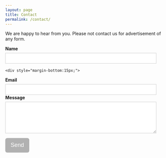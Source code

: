 ```yaml
---
layout: page
title: Contact
permalink: /contact/
---
```

<p id="thanks" style="display:none">Your message has been send successfully. Thank you.</p>
<p id="note">We are happy to hear from you. Please not contact us for advertisement of any form.</p>

<form action="https://getsimpleform.com/messages?form_api_token=71163229007efa8e0cbbeea25741e8f8"
  method="POST" id="form">
  <input type="hidden" name="redirect_to" value="{{ site.url }}/contact#thank-you">
	<div style="margin-bottom:15px;">
		<label style="display: inline-block;max-width: 100%;margin-bottom: 5px;font-weight: 700;">
			Name
		</label>
		<input name="name" style="display:block;width:95%;height:34px;padding:6px 12px;font-size:14px; color:#555;background-color:#fff; border:1px solid #ccc;" required="">
	</div>

	<div style="margin-bottom:15px;">
  <label style="display: inline-block;max-width: 100%;margin-bottom: 5px;font-weight: 700;">
			Email
		</label>
		<input name="__replyto" type="email" style="display:block;width:95%;height:34px;padding:6px 12px;font-size:14px; color:#555;background-color:#fff; border:1px solid #ccc;" required="">
	</div>
	<div style="margin-bottom:15px;">
  <label style="display: inline-block;max-width: 100%;margin-bottom: 5px;font-weight: 700;">
			Message
		</label>
		<textarea style="height:100px;display:block;width:95%;padding:6px 12px;font-size:14px; color:#555;background-color:#fff; border:1px solid #ccc;" name="message" required=""></textarea>
	</div>
  <input type="submit" value="Send" style="display:block;margin:0 5px 5px 0;padding: 10px 16px;
    font-size:18px;line-height:1.333;border-radius:6px;color:#FFF;
    background: rgba(0,0,0,.3); border: 1px solid transparent;">
</form>

<script type="text/javascript">
window.onload = function() {
    if (window.location.hash) {
      document.getElementById('thanks').style.display = 'block';
      document.getElementById('form').style.display = 'none';
      document.getElementById('note').style.display = 'none';
    }
};
</script>
